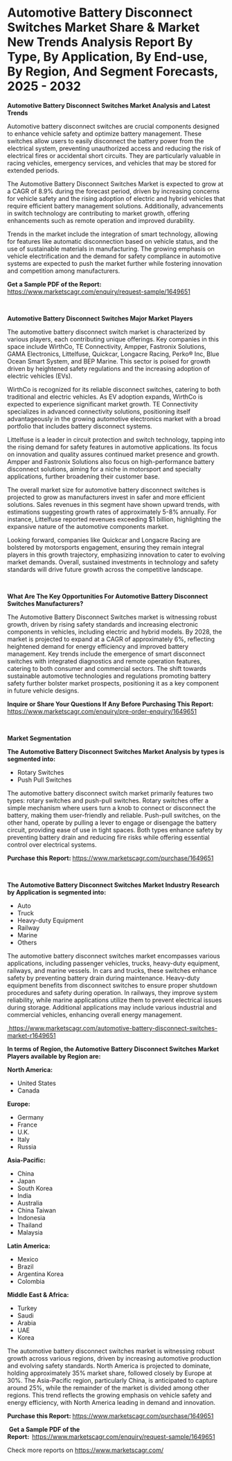 <p><h1>Automotive Battery Disconnect Switches Market Share & Market New Trends Analysis Report By Type, By Application, By End-use, By Region, And Segment Forecasts, 2025 - 2032</h1></p><p><strong>Automotive Battery Disconnect Switches Market Analysis and Latest Trends</strong></p>
<p><p>Automotive battery disconnect switches are crucial components designed to enhance vehicle safety and optimize battery management. These switches allow users to easily disconnect the battery power from the electrical system, preventing unauthorized access and reducing the risk of electrical fires or accidental short circuits. They are particularly valuable in racing vehicles, emergency services, and vehicles that may be stored for extended periods.</p><p>The Automotive Battery Disconnect Switches Market is expected to grow at a CAGR of 8.9% during the forecast period, driven by increasing concerns for vehicle safety and the rising adoption of electric and hybrid vehicles that require efficient battery management solutions. Additionally, advancements in switch technology are contributing to market growth, offering enhancements such as remote operation and improved durability.</p><p>Trends in the market include the integration of smart technology, allowing for features like automatic disconnection based on vehicle status, and the use of sustainable materials in manufacturing. The growing emphasis on vehicle electrification and the demand for safety compliance in automotive systems are expected to push the market further while fostering innovation and competition among manufacturers.</p></p>
<p><strong>Get a Sample PDF of the Report:&nbsp;</strong> <a href="https://www.marketscagr.com/enquiry/request-sample/1649651?utm_campaign=2935&utm_medium=2&utm_source=Github&utm_content=ia&utm_term=30032025&utm_id=automotive-battery-disconnect-switches">https://www.marketscagr.com/enquiry/request-sample/1649651</a></p>
<p>&nbsp;</p>
<p><strong>Automotive Battery Disconnect Switches Major Market Players</strong></p>
<p><p>The automotive battery disconnect switch market is characterized by various players, each contributing unique offerings. Key companies in this space include WirthCo, TE Connectivity, Ampper, Fastronix Solutions, GAMA Electronics, Littelfuse, Quickcar, Longacre Racing, Perko® Inc, Blue Ocean Smart System, and BEP Marine. This sector is poised for growth driven by heightened safety regulations and the increasing adoption of electric vehicles (EVs).</p><p>WirthCo is recognized for its reliable disconnect switches, catering to both traditional and electric vehicles. As EV adoption expands, WirthCo is expected to experience significant market growth. TE Connectivity specializes in advanced connectivity solutions, positioning itself advantageously in the growing automotive electronics market with a broad portfolio that includes battery disconnect systems.</p><p>Littelfuse is a leader in circuit protection and switch technology, tapping into the rising demand for safety features in automotive applications. Its focus on innovation and quality assures continued market presence and growth. Ampper and Fastronix Solutions also focus on high-performance battery disconnect solutions, aiming for a niche in motorsport and specialty applications, further broadening their customer base.</p><p>The overall market size for automotive battery disconnect switches is projected to grow as manufacturers invest in safer and more efficient solutions. Sales revenues in this segment have shown upward trends, with estimations suggesting growth rates of approximately 5-8% annually. For instance, Littelfuse reported revenues exceeding $1 billion, highlighting the expansive nature of the automotive components market. </p><p>Looking forward, companies like Quickcar and Longacre Racing are bolstered by motorsports engagement, ensuring they remain integral players in this growth trajectory, emphasizing innovation to cater to evolving market demands. Overall, sustained investments in technology and safety standards will drive future growth across the competitive landscape.</p></p>
<p>&nbsp;</p>
<p><strong>What Are The Key Opportunities For Automotive Battery Disconnect Switches Manufacturers?</strong></p>
<p><p>The Automotive Battery Disconnect Switches market is witnessing robust growth, driven by rising safety standards and increasing electronic components in vehicles, including electric and hybrid models. By 2028, the market is projected to expand at a CAGR of approximately 6%, reflecting heightened demand for energy efficiency and improved battery management. Key trends include the emergence of smart disconnect switches with integrated diagnostics and remote operation features, catering to both consumer and commercial sectors. The shift towards sustainable automotive technologies and regulations promoting battery safety further bolster market prospects, positioning it as a key component in future vehicle designs.</p></p>
<p><strong>Inquire or Share Your Questions If Any Before Purchasing This Report:</strong> <a href="https://www.marketscagr.com/enquiry/pre-order-enquiry/1649651?utm_campaign=2935&utm_medium=2&utm_source=Github&utm_content=ia&utm_term=30032025&utm_id=automotive-battery-disconnect-switches">https://www.marketscagr.com/enquiry/pre-order-enquiry/1649651</a></p>
<p>&nbsp;</p>
<p><strong>Market Segmentation</strong></p>
<p><strong>The Automotive Battery Disconnect Switches Market Analysis by types is segmented into:</strong></p>
<p><ul><li>Rotary Switches</li><li>Push Pull Switches</li></ul></p>
<p><p>The automotive battery disconnect switch market primarily features two types: rotary switches and push-pull switches. Rotary switches offer a simple mechanism where users turn a knob to connect or disconnect the battery, making them user-friendly and reliable. Push-pull switches, on the other hand, operate by pulling a lever to engage or disengage the battery circuit, providing ease of use in tight spaces. Both types enhance safety by preventing battery drain and reducing fire risks while offering essential control over electrical systems.</p></p>
<p><strong>Purchase this Report:&nbsp;</strong><a href="https://www.marketscagr.com/purchase/1649651?utm_campaign=2935&utm_medium=2&utm_source=Github&utm_content=ia&utm_term=30032025&utm_id=automotive-battery-disconnect-switches">https://www.marketscagr.com/purchase/1649651</a></p>
<p>&nbsp;</p>
<p><strong>The Automotive Battery Disconnect Switches Market Industry Research by Application is segmented into:</strong></p>
<p><ul><li>Auto</li><li>Truck</li><li>Heavy-duty Equipment</li><li>Railway</li><li>Marine</li><li>Others</li></ul></p>
<p><p>The automotive battery disconnect switches market encompasses various applications, including passenger vehicles, trucks, heavy-duty equipment, railways, and marine vessels. In cars and trucks, these switches enhance safety by preventing battery drain during maintenance. Heavy-duty equipment benefits from disconnect switches to ensure proper shutdown procedures and safety during operation. In railways, they improve system reliability, while marine applications utilize them to prevent electrical issues during storage. Additional applications may include various industrial and commercial vehicles, enhancing overall energy management.</p></p>
<p><a href="https://www.marketscagr.com/automotive-battery-disconnect-switches-market-r1649651?utm_campaign=2935&utm_medium=2&utm_source=Github&utm_content=ia&utm_term=30032025&utm_id=automotive-battery-disconnect-switches">&nbsp;https://www.marketscagr.com/automotive-battery-disconnect-switches-market-r1649651</a></p>
<p><strong>In terms of Region, the Automotive Battery Disconnect Switches Market Players available by Region are:</strong></p>
<p>
    <p> <strong> North America: </strong>
        <ul>
            <li>United States</li>
            <li>Canada</li>
        </ul>
        </p> 
    <p> <strong> Europe: </strong>
        <ul>
            <li>Germany</li>
            <li>France</li>
            <li>U.K.</li>
            <li>Italy</li>
            <li>Russia</li>
        </ul>
        </p> 
    <p> <strong> Asia-Pacific: </strong>
        <ul>
            <li>China</li>
            <li>Japan</li>
            <li>South Korea</li>
            <li>India</li>
            <li>Australia</li>
            <li>China Taiwan</li>
            <li>Indonesia</li>
            <li>Thailand</li>
            <li>Malaysia</li>
        </ul>
        </p> 
    <p> <strong> Latin America: </strong>
        <ul>
            <li>Mexico</li>
            <li>Brazil</li>
            <li>Argentina Korea</li>
            <li>Colombia</li>
        </ul>
        </p> 
    <p> <strong> Middle East & Africa: </strong>
        <ul>
            <li>Turkey</li>
            <li>Saudi</li>
            <li>Arabia</li>
            <li>UAE</li>
            <li>Korea</li>
        </ul>
    </p>
    </p>
<p><p>The automotive battery disconnect switches market is witnessing robust growth across various regions, driven by increasing automotive production and evolving safety standards. North America is projected to dominate, holding approximately 35% market share, followed closely by Europe at 30%. The Asia-Pacific region, particularly China, is anticipated to capture around 25%, while the remainder of the market is divided among other regions. This trend reflects the growing emphasis on vehicle safety and energy efficiency, with North America leading in demand and innovation.</p></p>
<p><strong>Purchase this Report: </strong><a href="https://www.marketscagr.com/purchase/1649651?utm_campaign=2935&utm_medium=2&utm_source=Github&utm_content=ia&utm_term=30032025&utm_id=automotive-battery-disconnect-switches">https://www.marketscagr.com/purchase/1649651</a></p>
<p>&nbsp;<strong>Get a Sample PDF of the Report:&nbsp;&nbsp;</strong><a href="https://www.marketscagr.com/enquiry/request-sample/1649651?utm_campaign=2935&utm_medium=2&utm_source=Github&utm_content=ia&utm_term=30032025&utm_id=automotive-battery-disconnect-switches">https://www.marketscagr.com/enquiry/request-sample/1649651</a></p>
<p><strong></strong></p>
<p>Check more reports on <a href="https://www.marketscagr.com/?utm_campaign=2935&utm_medium=2&utm_source=Github&utm_content=ia&utm_term=30032025&utm_id=automotive-battery-disconnect-switches">https://www.marketscagr.com/</a></p>